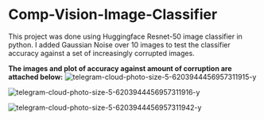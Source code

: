 # Comp-Vision-Image-Classifier

This project was done using Huggingface Resnet-50 image classifier in python. I added Gaussian Noise over 10 images to test the classifier accuracy against a set of increasingly corrupted images. 

**The images and plot of accuracy against amount of corruption are attached below:**
![telegram-cloud-photo-size-5-6203944456957311915-y](https://github.com/estherteo/Comp-Vision-Image-Classifier/assets/104299126/b9030cfb-abc8-4032-a0e4-9b8b874c8210)

![telegram-cloud-photo-size-5-6203944456957311916-y](https://github.com/estherteo/Comp-Vision-Image-Classifier/assets/104299126/3b2a53af-9eac-4a27-a57f-e095e6fe5e5f)

![telegram-cloud-photo-size-5-6203944456957311942-y](https://github.com/estherteo/Comp-Vision-Image-Classifier/assets/104299126/866fb06c-40ee-4280-ab6e-3c5dfe07836a)
